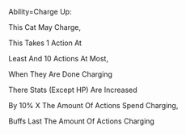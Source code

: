 Ability=Charge Up:

This Cat May Charge,

This Takes 1 Action At

Least And 10 Actions At Most,

When They Are Done Charging

There Stats (Except HP) Are Increased

By 10% X The Amount Of Actions Spend Charging,

Buffs Last The Amount Of Actions Charging
